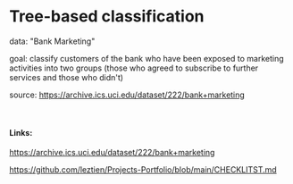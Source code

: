 # Tree-based classification
data: "Bank Marketing"

goal: classify customers of the bank who have been exposed to marketing activities into two groups (those who agreed to subscribe to further services and those who didn't)

source: https://archive.ics.uci.edu/dataset/222/bank+marketing


</br>





#### Links:

https://archive.ics.uci.edu/dataset/222/bank+marketing

https://github.com/leztien/Projects-Portfolio/blob/main/CHECKLITST.md
